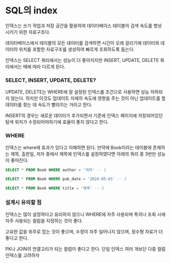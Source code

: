 # SQL의 index

인덱스는 쓰기 작업과 저장 공간을 활용하여 데이터베이스 테이블의 검색 속도를 향상 시키기 위한 자료구조다.

데이터베이스에서 테이블의 모든 데이터를 검색하면 시간이 오래 걸리기에 데이터와 데이터의 위치를 포함한 자료구조를 생성하여 빠르게 조회하도록 돕는다.

인덱스는 SELECT 쿼리에서는 성능이 더 좋아지지만 INSERT, UPDATE, DELETE 쿼리에서는 때에 따라 다르게 된다.

### SELECT, INSERT, UPDATE, DELETE?

UPDATE, DELETE는 WHERE에 잘 설정된 인덱스를 조건으로 사용하면 성능 저하되지 않는다. 하지만 이것도 업데이트 자체의 속도에 영향을 주는 것이 아닌 업데이트를 할 데이터를 찾는 데 속도가 빨라지는 거라고 한다.

INSERT의 경우는 새로운 데이터가 추가되면서 기존에 인덱스 페이지에 저장되어있던 탐색 위치가 수정되어야하기에 효율이 좋지 않다고 한다.

### WHERE

인덱스는 where에 효과가 있다고 이해하면 된다. 만약에 Book이라는 테이블에 존재하는 제목, 출판일, 저자 중에서 제목에 인덱스를 설정하였다면 아래의 쿼리 중 3번만 성능이 좋아진다.

```sql
SELECT * FROM Book WHERE author = '저자' -- 1

SELECT * FROM Book WHERE pub_date = '2024-05-01' -- 2

SELECT * FROM Book WHERE title = '제목' -- 3
```

### 설계시 유의할 점

인덱스는 많이 설정하다고 유리하지 않으니 WHERE에 자주 사용되며 특히나 조회 시에 자주 사용되는 컬럼을 지정하는 것이 좋다.

고유한 값을 위주로 잡는 것이 좋으며, 수정이 자주 일어나지 않으며, 정수형 자료가 더 좋다고 한다.

PK나 JOIN의 연결고리가 되는 컬럼이 좋다고 한다. 단일 인덱스 여러 개보단 다중 컬럼 인덱스를 고려하자
